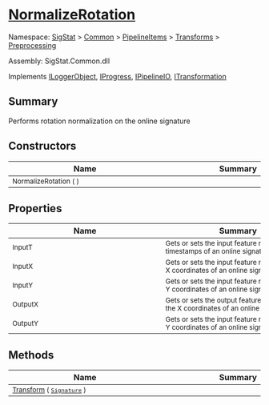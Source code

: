 # [NormalizeRotation](./NormalizeRotation.md)

Namespace: [SigStat]() > [Common](./../../../README.md) > [PipelineItems]() > [Transforms]() > [Preprocessing](./README.md)

Assembly: SigStat.Common.dll

Implements [ILoggerObject](./../../../ILoggerObject.md), [IProgress](./../../../Helpers/IProgress.md), [IPipelineIO](./../../../Pipeline/IPipelineIO.md), [ITransformation](./../../../ITransformation.md)

## Summary
Performs rotation normalization on the online signature

## Constructors

| Name | Summary | 
| --- | --- | 
| <sub>NormalizeRotation (  )</sub><div style="width: 290px">| <sub></sub><div style="width: 290px">| <br>


## Properties

| Name | Summary | 
| --- | --- | 
| <sub>InputT</sub><div style="width: 290px">| <sub>Gets or sets the input feature representing the timestamps of an online signature</sub><div style="width: 290px">| <br>
| <sub>InputX</sub><div style="width: 290px">| <sub>Gets or sets the input feature representing the X coordinates of an online signature</sub><div style="width: 290px">| <br>
| <sub>InputY</sub><div style="width: 290px">| <sub>Gets or sets the input feature representing the Y coordinates of an online signature</sub><div style="width: 290px">| <br>
| <sub>OutputX</sub><div style="width: 290px">| <sub>Gets or sets the output feature representing the X coordinates of an online signature</sub><div style="width: 290px">| <br>
| <sub>OutputY</sub><div style="width: 290px">| <sub>Gets or sets the input feature representing the Y coordinates of an online signature</sub><div style="width: 290px">| <br>


## Methods

| Name | Summary | 
| --- | --- | 
| <sub>[Transform](./Methods/NormalizeRotation-100663777.md) ( [`Signature`](./../../../Signature.md) )</sub><div style="width: 290px">| <sub></sub><div style="width: 290px">| <br>


